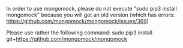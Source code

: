 In order to use mongomock, 
please do not execute "sudo pip3 install mongomock" because you will get an old version (which has errors: https://github.com/mongomock/mongomock/issues/369) 

Please use rather the following command:
sudo pip3 install git+https://github.com/mongomock/mongomock


	
